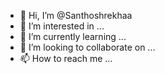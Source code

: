 - 👋 Hi, I’m @Santhoshrekhaa
- 👀 I’m interested in ...
- 🌱 I’m currently learning ...
- 💞️ I’m looking to collaborate on ...
- 📫 How to reach me ...

<!---
Santhoshrekhaa/Santhoshrekhaa is a ✨ special ✨ repository because its `README.md` (this file) appears on your GitHub profile.
You can click the Preview link to take a look at your changes.
--->
